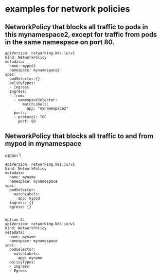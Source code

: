 # examples  for network policies
## NetworkPolicy that blocks all traffic to pods in this mynamespace2, except for traffic from pods in the same namespace on port 80.
```
apiVersion: networking.k8s.io/v1
kind: NetworkPolicy
metadata:
  name: mypod2
  namespace: mynamespace2
spec:
  podSelector:{}
  policyTypes:
  - Ingress
  ingress:
  - from:
    - namespaceSelector:
        matchLabels:
          app: "mynamespace2"
    ports:
    - protocol: TCP
      port: 80 
```

## NetworkPolicy that blocks all traffic to and from mypod in mynamespace 

option 1
```
apiVersion: networking.k8s.io/v1
kind: NetworkPolicy
metadata:
  name: myname
  namespace: mynamespace
spec:
  podSelector:
    matchLabels:
      app: mypod
  ingress: {}
  egress: {}


option 2:
apiVersion: networking.k8s.io/v1
kind: NetworkPolicy
metadata:
  name: myname
  namespace: mynamespace
spec:
  podSelector:
    matchLabels:
      app: myname
  policyTypes:
  - Ingress
  - Egress
 
```

